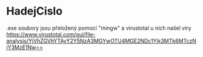 # HadejCislo

.exe soubory jsou přeložený pomocí "mingw" a virustotal u nich našel viry  
https://www.virustotal.com/gui/file-analysis/YjVhZGVhYTAyY2Y5NzA3MGYwOTU4MGE2NDc1Yjk3MTk6MTczNjY3MzE1Nw==
